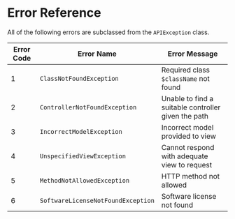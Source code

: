 Error Reference
===============

All of the following errors are subclassed from the `APIException` class.

| Error Code | Error Name                           | Error Message                                        |
| ---------- | ------------------------------------ | ---------------------------------------------------- |
| 1          | `ClassNotFoundException`             | Required class `$className` not found                |
| 2          | `ControllerNotFoundException`        | Unable to find a suitable controller given the path  |
| 3          | `IncorrectModelException`            | Incorrect model provided to view                     |
| 4          | `UnspecifiedViewException`           | Cannot respond with adequate view to request         |
| 5          | `MethodNotAllowedException`          | HTTP method not allowed                              |
| 6          | `SoftwareLicenseNotFoundException`   | Software license not found                           |

